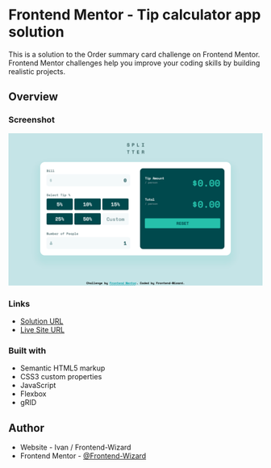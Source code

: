 # Frontend Mentor - Tip calculator app solution

This is a solution to the Order summary card challenge on Frontend Mentor. Frontend Mentor challenges help you improve your coding skills by building realistic projects. 

## Overview

### Screenshot

![](Images/screenshot.jpg)

### Links

- [Solution URL](https://github.com/Frontend-Wizard/Tip-calculator-app)
- [Live Site URL](https://frontend-wizard.github.io/Tip-calculator-app/)

### Built with

- Semantic HTML5 markup
- CSS3 custom properties
- JavaScript
- Flexbox
- gRID

## Author

- Website - Ivan / Frontend-Wizard
- Frontend Mentor - [@Frontend-Wizard](https://www.frontendmentor.io/profile/Frontend-Wizard)
